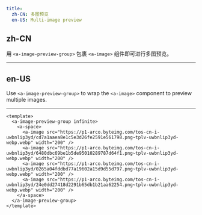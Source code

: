 ```yaml
title:
  zh-CN: 多图预览
  en-US: Multi-image preview
```

## zh-CN

用 `<a-image-preview-group>` 包裹 `<a-image>` 组件即可进行多图预览。

---

## en-US

Use `<a-image-preview-group>` to wrap the `<a-image>` component to preview multiple images.

---

```vue
<template>
  <a-image-preview-group infinite>
    <a-space>
      <a-image src="https://p1-arco.byteimg.com/tos-cn-i-uwbnlip3yd/cd7a1aaea8e1c5e3d26fe2591e561798.png~tplv-uwbnlip3yd-webp.webp" width="200" />
      <a-image src="https://p1-arco.byteimg.com/tos-cn-i-uwbnlip3yd/6480dbc69be1b5de95010289787d64f1.png~tplv-uwbnlip3yd-webp.webp" width="200" />
      <a-image src="https://p1-arco.byteimg.com/tos-cn-i-uwbnlip3yd/0265a04fddbd77a19602a15d9d55d797.png~tplv-uwbnlip3yd-webp.webp" width="200" />
      <a-image src="https://p1-arco.byteimg.com/tos-cn-i-uwbnlip3yd/24e0dd27418d2291b65db1b21aa62254.png~tplv-uwbnlip3yd-webp.webp" width="200" />
    </a-space>
  </a-image-preview-group>
</template>
```
